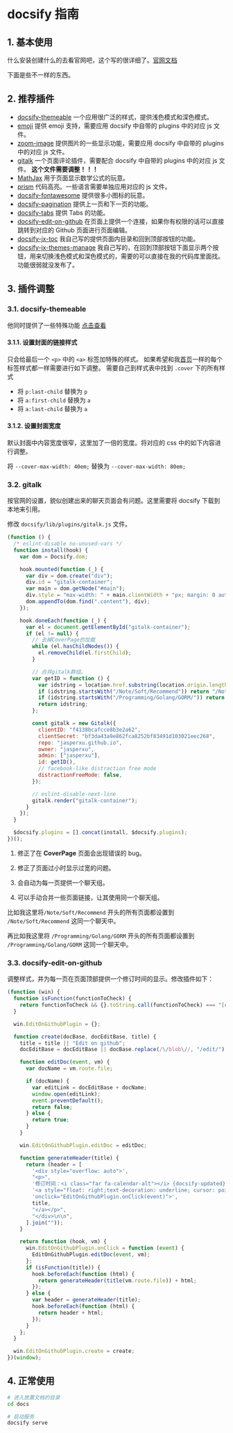 # docsify 指南

## 1. 基本使用

什么安装创建什么的去看官网吧，这个写的很详细了。[官网文档](https://docsify.js.org/#/zh-cn/)

下面是些不一样的东西。

## 2. 推荐插件

- [docsify-themeable](https://jhildenbiddle.github.io/docsify-themeable/#/introduction) 一个应用很广泛的样式，提供浅色模式和深色模式。
- [emoji](https://docsify.js.org/#/zh-cn/plugins?id=emoji) 提供 emoji 支持，需要应用 docsify 中自带的 plugins 中的对应 js 文件。
- [zoom-image](https://docsify.js.org/#/zh-cn/plugins?id=%e5%9b%be%e7%89%87%e7%bc%a9%e6%94%be-zoom-image) 提供图片的一些显示功能，需要应用 docsify 中自带的 plugins 中的对应 js 文件。
- [gitalk](https://docsify.js.org/#/zh-cn/plugins?id=gitalk) 一个页面评论插件，需要配合 docsify 中自带的 plugins 中的对应 js 文件。 **这个文件需要调整！！！**
- [MathJax](https://www.mathjax.org/) 用于页面显示数学公式的玩意。
- [prism](https://docsify.js.org/#/zh-cn/language-highlight) 代码高亮。一些语言需要单独应用对应的 js 文件。
- [docsify-fontawesome](https://github.com/erickjx/docsify-fontawesome#readme) 提供很多小图标的玩意。
- [docsify-pagination](https://github.com/imyelo/docsify-pagination#readme) 提供上一页和下一页的功能。
- [docsify-tabs](https://jhildenbiddle.github.io/docsify-tabs/#/) 提供 Tabs 的功能。
- [docsify-edit-on-github](https://github.com/njleonzhang/docsify-edit-on-github#readme) 在页面上提供一个连接，如果你有权限的话可以直接跳转到对应的 Github 页面进行页面编辑。
- [docsify-jx-toc](https://github.com/jasperxu/docsify-jx-toc#readme) 我自己写的提供页面内目录和回到顶部按钮的功能。
- [docsify-jx-themes-manage](https://github.com/jasperxu/jasperxu.github.io/tree/main/docs/lib/docsify-jx-themes-manage/dist) 我自己写的，在回到顶部按钮下面显示两个按钮，用来切换浅色模式和深色模式的，需要的可以直接在我的代码库里面找。功能很弱就没发布了。

## 3. 插件调整

### 3.1. docsify-themeable

他同时提供了一些特殊功能 [点击查看](https://jhildenbiddle.github.io/docsify-themeable/#/markdown)

#### 3.1.1. 设置封面的链接样式

只会给最后一个 `<p>` 中的 `<a>` 标签加特殊的样式。 如果希望和我[首页](/)一样的每个标签样式都一样需要进行如下调整。
需要自己到样式表中找到 `.cover` 下的所有样式

- 将 `p:last-child` 替换为 `p`
- 将 `a:first-child` 替换为 `a`
- 将 `a:last-child` 替换为 `a`

#### 3.1.2. 设置封面宽度

默认封面中内容宽度很窄，这里加了一倍的宽度。将对应的 css 中的如下内容进行调整。

将 `--cover-max-width: 40em;` 替换为 `--cover-max-width: 80em;`

### 3.2. gitalk

按官网的设置，貌似创建出来的聊天页面会有问题。这里需要将 docsify 下载到本地来引用。

修改 `docsify/lib/plugins/gitalk.js` 文件。

```js
(function () {
  /* eslint-disable no-unused-vars */
  function install(hook) {
    var dom = Docsify.dom;

    hook.mounted(function (_) {
      var div = dom.create("div");
      div.id = "gitalk-container";
      var main = dom.getNode("#main");
      div.style = "max-width: " + main.clientWidth + "px; margin: 0 auto 20px; padding: 0px 45px;";
      dom.appendTo(dom.find(".content"), div);
    });

    hook.doneEach(function (_) {
      var el = document.getElementById("gitalk-container");
      if (el != null) {
        // 去掉CoverPage的加载
        while (el.hasChildNodes()) {
          el.removeChild(el.firstChild);
        }

        // 合并gitalk群组。
        var getID = function () {
          var idstring = location.href.substring(location.origin.length + 2);
          if (idstring.startsWith("/Note/Soft/Recommend")) return "/Note/Soft/Recommend";
          if (idstring.startsWith("/Programming/Golang/GORM/")) return "/Programming/Golang/GORM/";
          return idstring;
        };

        const gitalk = new Gitalk({
          clientID: "f4138bcafcce8b3e2a62",
          clientSecret: "bf3da43a9e862fca8252bf83491d103021eec268",
          repo: "jasperxu.github.io",
          owner: "jasperxu",
          admin: ["jasperxu"],
          id: getID(),
          // facebook-like distraction free mode
          distractionFreeMode: false,
        });

        // eslint-disable-next-line
        gitalk.render("gitalk-container");
      }
    });
  }

  $docsify.plugins = [].concat(install, $docsify.plugins);
})();
```

1. 修正了在 **CoverPage** 页面会出现错误的 bug。

2. 修正了页面过小时显示过宽的问题。

3. 会自动为每一页提供一个聊天组。

4. 可以手动合并一些页面链接，让其使用同一个聊天组。

比如我这里将`/Note/Soft/Recommend` 开头的所有页面都设置到 `/Note/Soft/Recommend` 这同一个聊天中。

再比如我这里将 `/Programming/Golang/GORM` 开头的所有页面都设置到 `/Programming/Golang/GORM` 这同一个聊天中。

### 3.3. docsify-edit-on-github

调整样式，并为每一页在页面顶部提供一个修订时间的显示。修改插件如下：

```js
(function (win) {
  function isFunction(functionToCheck) {
    return functionToCheck && {}.toString.call(functionToCheck) === "[object Function]";
  }

  win.EditOnGithubPlugin = {};

  function create(docBase, docEditBase, title) {
    title = title || "Edit on github";
    docEditBase = docEditBase || docBase.replace(/\/blob\//, "/edit/");

    function editDoc(event, vm) {
      var docName = vm.route.file;

      if (docName) {
        var editLink = docEditBase + docName;
        window.open(editLink);
        event.preventDefault();
        return false;
      } else {
        return true;
      }
    }

    win.EditOnGithubPlugin.editDoc = editDoc;

    function generateHeader(title) {
      return (header = [
        '<div style="overflow: auto">',
        "<p>",
        '修订时间：<i class="far fa-calendar-alt"></i> {docsify-updated} ',
        '<a style="float: right;text-decoration: underline; cursor: pointer"',
        'onclick="EditOnGithubPlugin.onClick(event)">',
        title,
        "</a></p>",
        "</div>\n\n",
      ].join(""));
    }

    return function (hook, vm) {
      win.EditOnGithubPlugin.onClick = function (event) {
        EditOnGithubPlugin.editDoc(event, vm);
      };
      if (isFunction(title)) {
        hook.beforeEach(function (html) {
          return generateHeader(title(vm.route.file)) + html;
        });
      } else {
        var header = generateHeader(title);
        hook.beforeEach(function (html) {
          return header + html;
        });
      }
    };
  }

  win.EditOnGithubPlugin.create = create;
})(window);
```

## 4. 正常使用

```bash
# 进入放置文档的目录
cd docs

# 启动服务
docsify serve
```
